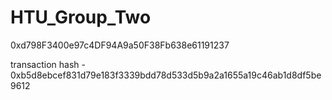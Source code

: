 # HTU_Group_Two
0xd798F3400e97c4DF94A9a50F38Fb638e61191237


transaction hash - 0xb5d8ebcef831d79e183f3339bdd78d533d5b9a2a1655a19c46ab1d8df5be9612